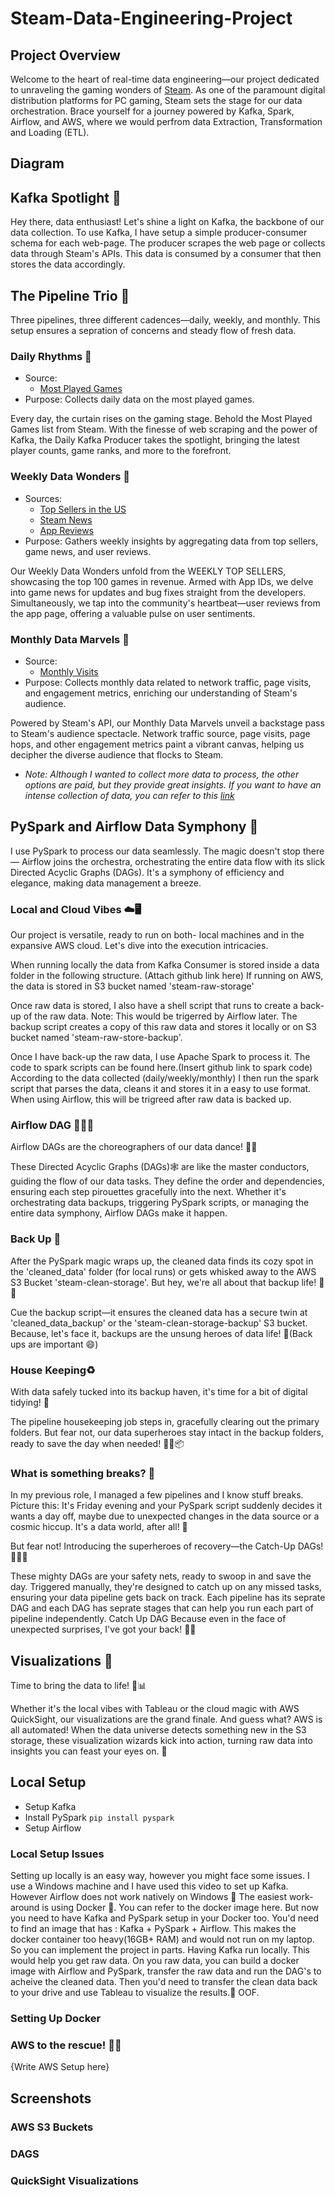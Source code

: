 # Steam-Data-Engineering-Project

## Project Overview
Welcome to the heart of real-time data engineering—our project dedicated to unraveling the gaming wonders of [Steam](https://store.steampowered.com/). As one of the paramount digital distribution platforms for PC gaming, Steam sets the stage for our data orchestration. Brace yourself for a journey powered by Kafka, Spark, Airflow, and AWS, where we would perfrom data Extraction, Transformation and Loading (ETL).

## Diagram

## Kafka Spotlight 🌟
Hey there, data enthusiast! Let's shine a light on Kafka, the backbone of our data collection. To use Kafka, I have setup a simple producer-consumer schema for each web-page. The producer scrapes the web page or collects data through Steam's APIs. This data is consumed by a consumer that then stores the data accordingly.

## The Pipeline Trio 🚀
Three pipelines, three different cadences—daily, weekly, and monthly. This setup ensures a sepration of concerns and steady flow of fresh data. 

### Daily Rhythms 🌅
- Source:
    - [Most Played Games](https://store.steampowered.com/charts/mostplayed)
- Purpose: Collects daily data on the most played games.

Every day, the curtain rises on the gaming stage. Behold the Most Played Games list from Steam. With the finesse of web scraping and the power of Kafka, the Daily Kafka Producer takes the spotlight, bringing the latest player counts, game ranks, and more to the forefront. 

### Weekly Data Wonders 🌈
- Sources:
    - [Top Sellers in the US](https://store.steampowered.com/charts/topsellers/US)
    - [Steam News](http://api.steampowered.com/ISteamNews/GetNewsForApp/v0002/?appid=)
    - [App Reviews](https://store.steampowered.com/appreviews/)
- Purpose: Gathers weekly insights by aggregating data from top sellers, game news, and user reviews.    

Our Weekly Data Wonders unfold from the WEEKLY TOP SELLERS, showcasing the top 100 games in revenue. Armed with App IDs, we delve into game news for updates and bug fixes straight from the developers. Simultaneously, we tap into the community's heartbeat—user reviews from the app page, offering a valuable pulse on user sentiments.

### Monthly Data Marvels 🚀
- Source: 
    - [Monthly Visits](https://data.similarweb.com/api/v1/data?domain=store.steampowered.com)
- Purpose: Collects monthly data related to network traffic, page visits, and engagement metrics, enriching our understanding of Steam's audience.

Powered by Steam's API, our Monthly Data Marvels unveil a backstage pass to Steam's audience spectacle. Network traffic source, page visits, page hops, and other engagement metrics paint a vibrant canvas, helping us decipher the diverse audience that flocks to Steam.

* <i> Note: Although I wanted to collect more data to process, the other options are paid, but they provide great insights. If you want to have an intense collection of data, you can refer to this [link](https://data.similarweb.com/api/v1/data?domain=store.steampowered.com) </i>

## PySpark and Airflow Data Symphony 🦄
I use  PySpark to process our data seamlessly. The magic doesn't stop there— Airflow joins the orchestra, orchestrating the entire data flow with its slick Directed Acyclic Graphs (DAGs). It's a symphony of efficiency and elegance, making data management a breeze.

### Local and Cloud Vibes ☁️🖥️
Our project is versatile, ready to run on both- local machines and in the expansive AWS cloud. Let's dive into the execution intricacies.

When running locally the data from Kafka Consumer is stored inside a data folder in the following structure. (Attach github link here)
If running on AWS, the data is stored in S3 bucket named 'steam-raw-storage' 

Once raw data is stored, I also have a shell script that runs to create a back-up of the raw data. Note: This would be trigerred by Airflow later. The backup script creates a copy of this raw data and stores it locally or on S3 bucket named 'steam-raw-store-backup'.

Once I have back-up the raw data, I use Apache Spark to process it. The code to spark scripts can be found here.(Insert github link to spark code) According to the data collected (daily/weekly/monthly) I then run the spark script that parses the data, cleans it and stores it in a easy to use format. When using Airflow, this will be trigreed after raw data is backed up.

### Airflow DAG 🧑🏻‍🔧
Airflow DAGs are the choreographers of our data dance! 🕺💃

These Directed Acyclic Graphs (DAGs)🕸️ are like the master conductors, guiding the flow of our data tasks. They define the order and dependencies, ensuring each step pirouettes gracefully into the next. Whether it's orchestrating data backups, triggering PySpark scripts, or managing the entire data symphony, Airflow DAGs make it happen.

### Back Up 🦺
After the PySpark magic wraps up, the cleaned data finds its cozy spot in the 'cleaned_data' folder (for local runs) or gets whisked away to the AWS S3 Bucket 'steam-clean-storage'. But hey, we're all about that backup life! 🧼✨

Cue the backup script—it ensures the cleaned data has a secure twin at 'cleaned_data_backup' or the 'steam-clean-storage-backup' S3 bucket. Because, let's face it, backups are the unsung heroes of data life! 🚀(Back ups are important 😄) 

### House Keeping♻️
With data safely tucked into its backup haven, it's time for a bit of digital tidying! 🧹 

The pipeline housekeeping job steps in, gracefully clearing out the primary folders. But fear not, our data superheroes stay intact in the backup folders, ready to save the day when needed! 🦸‍♂️📦

### What is something breaks? 🫗
In my previous role, I managed a few pipelines and I know stuff breaks. Picture this: It's Friday evening and your PySpark script suddenly decides it wants a day off, maybe due to unexpected changes in the data source or a cosmic hiccup. It's a data world, after all! 🌌

But fear not! Introducing the superheroes of recovery—the Catch-Up DAGs! 🦸‍♀️💨

These mighty DAGs are your safety nets, ready to swoop in and save the day. Triggered manually, they're designed to catch up on any missed tasks, ensuring your data pipeline gets back on track. Each pipeline has its seprate DAG and each DAG has seprate stages that can help you run each part of pipeline independently. Catch Up DAG Because even in the face of unexpected surprises, I've got your back! 💪✨

## Visualizations 👀
Time to bring the data to life! 🚀📊

Whether it's the local vibes with Tableau or the cloud magic with AWS QuickSight, our visualizations are the grand finale. And guess what? AWS is all automated! When the data universe detects something new in the S3 storage, these visualization wizards kick into action, turning raw data into insights you can feast your eyes on. 🎉

## Local Setup
- Setup Kafka
- Install PySpark `pip install pyspark`
- Setup Airflow

### Local Setup Issues
Setting up locally is an easy way, however you might face some issues. I use a Windows machine and I have used this video to set up Kafka. However Airflow does not work natively on Windows 🥲 The easiest work-around is using Docker 🐋. You can refer to the docker image here. But now you need to have Kafka and PySpark setup in your Docker too. You'd need to find an image that has : Kafka + PySpark + Airflow. This makes the docker container too heavy(16GB+ RAM) and would not run on my laptop. So you can implement the project in parts. Having Kafka run locally. This would help you get raw data. On you raw data, you can build a docker image with Airflow and PySpark, transfer the raw data and run the DAG's to acheive the cleaned data. Then you'd need to transfer the clean data back to your drive and use Tableau to visualize the results.😤 OOF. 

### Setting Up Docker


### AWS to the rescue! 🤌🏻
{Write AWS Setup here}


## Screenshots

### AWS S3 Buckets

### DAGS

### QuickSight Visualizations